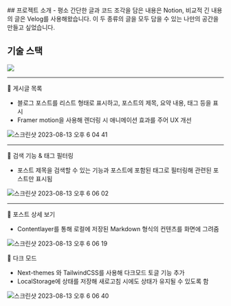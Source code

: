 <aside>
 ## 프로젝트 소개
- 평소 간단한 글과 코드 조각을 담은 내용은 Notion, 비교적 긴 내용의 글은 Velog를 사용해왔습니다. 이 두 종류의 글을 모두 담을 수 있는 나만의 공간을 만들고 싶었습니다.

</aside>

## 기술 스택


<img src="https://img.shields.io/badge/typescript-#3178C6?style=flat-square&logo=typescript&logoColor=white">



---

<aside>
📎 게시글 목록

</aside>

- 블로그 포스트를 리스트 형태로 표시하고, 포스트의 제목, 요약 내용, 태그 등을 표시
- Framer motion을 사용해 렌더링 시 애니메이션 효과를 주어 UX 개선


![스크린샷 2023-08-13 오후 6 04 41](https://github.com/junmieee/next-blog/assets/76501504/fce81f52-9f1c-494a-8e9d-575a40986fb0)



---

<aside>
📎 검색 기능 & 태그 필터링

</aside>

- 포스트 제목을 검색할 수 있는 기능과 포스트에 포함된 태그로 필터링해 관련된 포스트만 표시됨

![스크린샷 2023-08-13 오후 6 06 02](https://github.com/junmieee/next-blog/assets/76501504/a463ef94-c43f-4a4f-984e-1314f416c6dc)


---

<aside>
📎 포스트 상세 보기

</aside>

- Contentlayer를 통해 로컬에 저장된 Markdown 형식의 컨텐츠를 화면에 그려줌

![스크린샷 2023-08-13 오후 6 06 19](https://github.com/junmieee/next-blog/assets/76501504/edf1fa8f-6381-4b88-87e6-85b6cbc55948)


<aside>
📎 다크 모드

</aside>

- Next-themes 와 TailwindCSS를 사용해 다크모드 토글 기능 추가
- LocalStorage에 상태를 저장해 새로고침 시에도 상태가 유지될 수 있도록 함

![스크린샷 2023-08-13 오후 6 06 40](https://github.com/junmieee/next-blog/assets/76501504/d9dc2db3-9a02-4493-a5cd-99b66cee4793)
